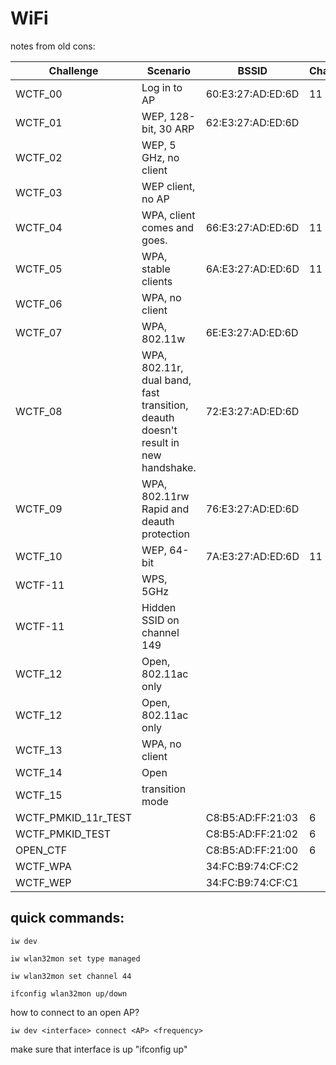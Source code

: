# WiFi

notes from old cons:

| Challenge             | Scenario                                                                           | BSSID               | Channel | Solution
|-----------------------|------------------------------------------------------------------------------------|---------------------|---------|------------
| WCTF_00               | Log in to AP                                                                       | 60:E3:27:AD:ED:6D   | 11      |
| WCTF_01               | WEP, 128-bit, 30 ARP                                                               | 62:E3:27:AD:ED:6D   |         | fakeoff to keep connected, start and forget
| WCTF_02               | WEP, 5 GHz, no client                                                              |                     |         | https://www.aircrack-ng.org/doku.php?id=how_to_crack_wep_with_no_clients
| WCTF_03               | WEP client, no AP                                                                  |                     |         | Caffee latte. "run replay" or start a hostapd
| WCTF_04               | WPA, client comes and goes.                                                        | 66:E3:27:AD:ED:6D   | 11      | Create an AP, watch for 4-way handshake where 3 parts is sufficient to crack
| WCTF_05               | WPA, stable clients                                                                | 6A:E3:27:AD:ED:6D   | 11      | need to deauth, mdk3, directed deauth
| WCTF_06               | WPA, no client                                                                     |                     |         | put up access point, need airbase. Opposite of 04
| WCTF_07               | WPA, 802.11w                                                                       | 6E:E3:27:AD:ED:6D   |         | capture startup
| WCTF_08               | WPA, 802.11r, dual band, fast transition, deauth doesn't result in new handshake.  | 72:E3:27:AD:ED:6D   |         | "capture first startup? Need to for the client to try to connect to different WAP, when fails will fall back to acutal WAP with renegotiate connection"
| WCTF_09               | WPA, 802.11rw Rapid and deauth protection                                          | 76:E3:27:AD:ED:6D   |         | capture startup
| WCTF_10               | WEP, 64-bit                                                                        | 7A:E3:27:AD:ED:6D   | 11      | Run aircrack with -n 64 command
| WCTF-11               | WPS, 5GHz                                                                          |                     |         | pixie dust
| WCTF-11               | Hidden SSID on channel 149                                                         |                     |         |
| WCTF_12               | Open, 802.11ac only                                                                |                     |         | login with phone
| WCTF_12               | Open, 802.11ac only                                                                |                     |         | connect, give self IP and go to webserver
| WCTF_13               | WPA, no client                                                                     |                     |         | pmkid attack
| WCTF_14               | Open                                                                               |                     |         | client checking email
| WCTF_15               | transition mode                                                                    |                     |         | 
| WCTF_PMKID_11r_TEST   |                                                                                    | C8:B5:AD:FF:21:03   | 6       |
| WCTF_PMKID_TEST       |                                                                                    | C8:B5:AD:FF:21:02   | 6       |
| OPEN_CTF              |                                                                                    | C8:B5:AD:FF:21:00   | 6       |
| WCTF_WPA              |                                                                                    | 34:FC:B9:74:CF:C2   |         |
| WCTF_WEP              |                                                                                    | 34:FC:B9:74:CF:C1   |         |



## quick commands:

`iw dev`

`iw wlan32mon set type managed`

`iw wlan32mon set channel 44`

`ifconfig wlan32mon up/down`

how to connect to an open AP?

`iw dev <interface> connect <AP> <frequency>`

make sure that interface is up "ifconfig <interface> up"
